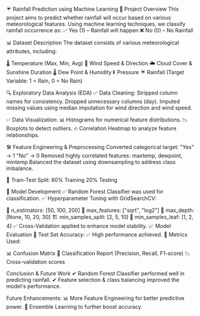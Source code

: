 ☔ Rainfall Prediction using Machine Learning 
🚀 Project Overview
This project aims to predict whether rainfall will occur based on various meteorological features. Using machine learning techniques, we classify rainfall occurrence as:
✅ Yes (1) – Rainfall will happen
❌ No (0) – No Rainfall

📊 Dataset Description
The dataset consists of various meteorological attributes, including:

🌡 Temperature (Max, Min, Avg)
💨 Wind Speed & Direction
🌥 Cloud Cover & Sunshine Duration
🌡 Dew Point & Humidity
⏬ Pressure
☔ Rainfall (Target Variable: 1 = Rain, 0 = No Rain)

🔍 Exploratory Data Analysis (EDA)
✅ Data Cleaning:
Stripped column names for consistency.
Dropped unnecessary columns (day).
Imputed missing values using median imputation for wind direction and wind speed.

✅ Data Visualization:
📊 Histograms for numerical feature distributions.
📉 Boxplots to detect outliers.
🔥 Correlation Heatmap to analyze feature relationships.

🛠 Feature Engineering & Preprocessing
Converted categorical target:
"Yes" → 1
"No" → 0
Removed highly correlated features: maxtemp, dewpoint, mintemp
Balanced the dataset using downsampling to address class imbalance.

📌 Train-Test Split:
80% Training
20% Testing

🤖 Model Development
✅ Random Forest Classifier was used for classification.
✅ Hyperparameter Tuning with GridSearchCV:

🌳 n_estimators: [50, 100, 200]
🔢 max_features: ["sqrt", "log2"]
📏 max_depth: [None, 10, 20, 30]
🏗 min_samples_split: [2, 5, 10]
🍂 min_samples_leaf: [1, 2, 4]
✅ Cross-Validation applied to enhance model stability.
📈 Model Evaluation
📌 Test Set Accuracy: ✅ High performance achieved.
📌 Metrics Used:

📊 Confusion Matrix
📑 Classification Report (Precision, Recall, F1-score)
📉 Cross-validation scores

Conclusion & Future Work
✔ Random Forest Classifier performed well in predicting rainfall.
✔ Feature selection & class balancing improved the model's performance.

 Future Enhancements:
📊 More Feature Engineering for better predictive power.
🧠 Ensemble Learning to further boost accuracy.
